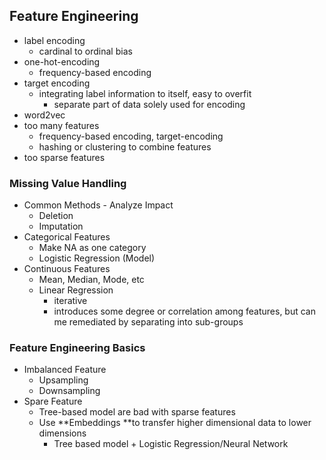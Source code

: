 ## 

## 

## Feature Engineering

* label encoding
  * cardinal to ordinal bias
* one-hot-encoding
  * frequency-based encoding
* target encoding
  * integrating label information to itself, easy to overfit
    * separate part of data solely used for encoding 
* word2vec
* too many features
  * frequency-based encoding, target-encoding
  * hashing or clustering to combine features
* too sparse features

### Missing Value Handling

* Common Methods - Analyze Impact
  * Deletion
  * Imputation
* Categorical Features
  * Make NA as one category
  * Logistic Regression \(Model\)
* Continuous Features
  * Mean, Median, Mode, etc
  * Linear Regression
    * iterative
    * introduces some degree or correlation among features, but can me remediated by separating into sub-groups

### Feature Engineering Basics

* Imbalanced Feature
  * Upsampling 
  * Downsampling
* Spare Feature
  * Tree-based model are bad with sparse features
  * Use **Embeddings **to transfer higher dimensional data to lower dimensions
    * Tree based model + Logistic Regression/Neural Network



